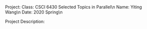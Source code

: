 Project:
Class: CSCI 6430 Selected Topics in Parallel\n
Name: Yiting Wang\n
Date: 2020 Spring\n

Project Description:

